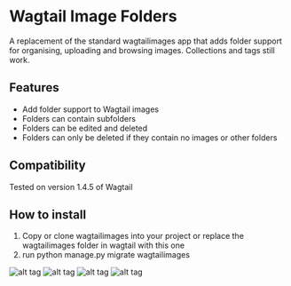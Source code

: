 # Wagtail Image Folders

A replacement of the standard wagtailimages app that adds folder support for organising, uploading and browsing images. Collections and tags still work.

## Features

 - Add folder support to Wagtail images
 - Folders can contain subfolders
 - Folders can be edited and deleted
 - Folders can only be deleted if they contain no images or other folders

## Compatibility

Tested on version 1.4.5 of Wagtail

## How to install

1. Copy or clone wagtailimages into your project or replace the wagtailimages folder in wagtail with this one
2. run python manage.py migrate wagtailimages

![alt tag](https://raw.githubusercontent.com/anteatersa/Wagtail-Image-Folders/master/screenshots/img-01.png)
![alt tag](https://raw.githubusercontent.com/anteatersa/Wagtail-Image-Folders/master/screenshots/img-02.png)
![alt tag](https://raw.githubusercontent.com/anteatersa/Wagtail-Image-Folders/master/screenshots/img-03.png)
![alt tag](https://raw.githubusercontent.com/anteatersa/Wagtail-Image-Folders/master/screenshots/img-04.png)
